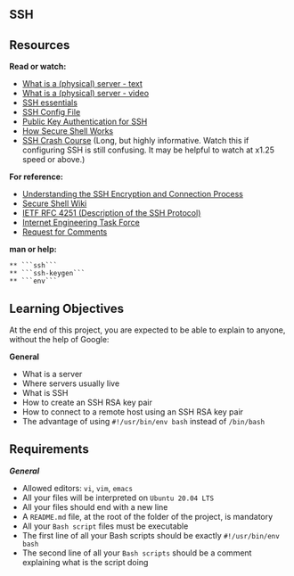 ## SSH

## Resources

**Read or watch:**

+ [What is a (physical) server - text](https://en.wikipedia.org/wiki/Server_%28computing%29#Hardware_requirement)
+ [What is a (physical) server - video](https://www.youtube.com/watch?v=B1ANfsDyjeA)
+ [SSH essentials](https://www.digitalocean.com/community/tutorials/ssh-essentials-working-with-ssh-servers-clients-and-keys)
+ [SSH Config File](https://www.ssh.com/academy/ssh/config)
+ [Public Key Authentication for SSH](https://www.ssh.com/academy/ssh/public-key-authentication)
+ [How Secure Shell Works](https://www.youtube.com/watch?v=ORcvSkgdA58)
+ [SSH Crash Course](https://www.youtube.com/watch?v=hQWRp-FdTpc) (Long, but highly informative. Watch this if configuring SSH is still confusing. It may be helpful to watch at x1.25 speed or above.)

**For reference:**

+ [Understanding the SSH Encryption and Connection Process](https://www.digitalocean.com/community/tutorials/understanding-the-ssh-encryption-and-connection-process)
+ [Secure Shell Wiki](https://en.wikipedia.org/wiki/Secure_Shell)
+ [IETF RFC 4251 (Description of the SSH Protocol)](https://www.ietf.org/rfc/rfc4251.txt)
+ [Internet Engineering Task Force](https://en.wikipedia.org/wiki/Internet_Engineering_Task_Force)
+ [Request for Comments](https://en.wikipedia.org/wiki/Request_for_Comments)

**man or help:**

    ** ```ssh```
    ** ```ssh-keygen```
    ** ```env```

## Learning Objectives

At the end of this project, you are expected to be able to explain to anyone, without the help of Google:

**General**

+ What is a server
+ Where servers usually live
+ What is SSH 
+ How to create an SSH RSA key pair
+ How to connect to a remote host using an SSH RSA key pair
+ The advantage of using ```#!/usr/bin/env bash``` instead of ```/bin/bash```


## Requirements

***General***

+ Allowed editors: ```vi```, ```vim```, ```emacs```
+ All your files will be interpreted on ```Ubuntu 20.04 LTS```
+ All your files should end with a new line
+ A ```README.md``` file, at the root of the folder of the project, is mandatory
+ All your ```Bash script``` files must be executable
+ The first line of all your Bash scripts should be exactly ```#!/usr/bin/env bash```
+ The second line of all your ```Bash scripts``` should be a comment explaining what is the script doing
